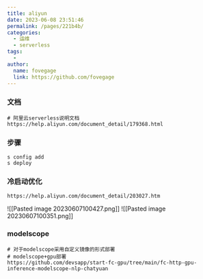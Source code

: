 ```yaml
---
title: aliyun
date: 2023-06-08 23:51:46
permalink: /pages/221b4b/
categories:
  - 运维
  - serverless
tags:
  - 
author: 
  name: fovegage
  link: https://github.com/fovegage
---
```

### 文档
```
# 阿里云serverless说明文档
https://help.aliyun.com/document_detail/179368.html
```
### 步骤
```
s config add
s deploy
```
### 冷启动优化
```
https://help.aliyun.com/document_detail/203027.htm
```
![[Pasted image 20230607100427.png]]
![[Pasted image 20230607100351.png]]
### modelscope
```
# 对于modelscope采用自定义镜像的形式部署
# modelscope+gpu部署  
https://github.com/devsapp/start-fc-gpu/tree/main/fc-http-gpu-inference-modelscope-nlp-chatyuan
```